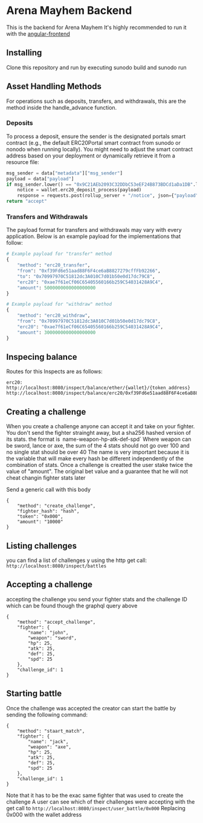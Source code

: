 # Arena Mayhem Backend

This is the backend for Arena Mayhem
It's highly recommended to run it with the [angular-frontend]("https://github.com/jplgarcia/arenamayhem/am-front")

## Installing

Clone this repository and run by executing sunodo build and sunodo run

## Asset Handling Methods

For operations such as deposits, transfers, and withdrawals, this are the method inside the handle_advance function.

### Deposits

To process a deposit, ensure the sender is the designated portals smart contract (e.g., the default ERC20Portal smart contract from sunodo or nonodo when running locally). You might need to adjust the smart contract address based on your deployment or dynamically retrieve it from a resource file:

```python
msg_sender = data["metadata"]["msg_sender"]
payload = data["payload"]
if msg_sender.lower() == "0x9C21AEb2093C32DDbC53eEF24B873BDCd1aDa1DB".lower():
    notice = wallet.erc20_deposit_process(payload)
    response = requests.post(rollup_server + "/notice", json={"payload": notice.payload})
return "accept"
```

### Transfers and Withdrawals

The payload format for transfers and withdrawals may vary with every application. Below is an example payload for the implementations that follow:

```python
# Example payload for "transfer" method
{
    "method": "erc20_transfer",
    "from": "0xf39Fd6e51aad88F6F4ce6aB8827279cffFb92266",
    "to": "0x70997970C51812dc3A010C7d01b50e0d17dc79C8",
    "erc20": "0xae7f61eCf06C65405560166b259C54031428A9C4",
    "amount": 5000000000000000000
}

# Example payload for "withdraw" method
{
    "method": "erc20_withdraw",
    "from": "0x70997970C51812dc3A010C7d01b50e0d17dc79C8",
    "erc20": "0xae7f61eCf06C65405560166b259C54031428A9C4",
    "amount": 3000000000000000000
}
```
## Inspecing balance
Routes for this Inspects are as follows:
```
erc20:
http://localhost:8080/inspect/balance/ether/{wallet}/{token_address}
http://localhost:8080/inspect/balance/erc20/0xf39Fd6e51aad88F6F4ce6aB8827279cffFb92266/0xae7f61eCf06C65405560166b259C54031428A9C4
```

## Creating a challenge

When you create a challenge anyone can accept it and take on your fighter. You don't send the fighter strainght away, but a sha256 hashed version of its stats. the format is`
`name-weapon-hp-atk-def-spd`
Where weapon can be sword, lance or axe, the sum of the 4 stats should not go over 100 and no single stat should be over 40
The name is very important because it is the variable that will make every hash be different independently of the combination of stats.
Once a challenge is creatted the user stake twice the value of "amount". The original bet value and a guarantee that he will not cheat changin fighter stats later

Send a generic call with this body

```
{
    "method": "create_challenge",
    "fighter_hash": "hash",
    "token": "0x000",
    "amount": "10000"
}
```

## Listing challenges
you can find a list of challenges y using the http get call: 
`http://localhost:8080/inspect/battles`


## Accepting a challenge

accepting the challenge you send your fighter stats and the challenge ID which can be found though the graphql query above

```
{
    "method": "accept_challenge",
    "fighter": {
        "name": "john",
        "weapon": "sword",
        "hp": 25,
        "atk": 25,
        "def": 25,
        "spd": 25
    },
    "challenge_id": 1
}
```

## Starting battle
Once the challenge was accepted the creator can start the battle by sending the following command:

```
{
    "method": "staart_match",
    "fighter": {
        "name": "jack",
        "weapon": "axe",
        "hp": 25,
        "atk": 25,
        "def": 25,
        "spd": 25
    },
    "challenge_id": 1
}
```
Note that it has to be the exac same fighter that was used to create the challenge
A user can see which of their challenges were accepting with the get call to `http://localhost:8080/inspect/user_battle/0x000`
Replacing 0x000 with the wallet address


